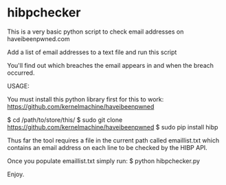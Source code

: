 # hibpchecker

This is a very basic python script to check email addresses on haveibeenpwned.com

Add a list of email addresses to a text file and run this script

You'll find out which breaches the email appears in and when the breach occurred.



USAGE:

You must install this python library first for this to work:
https://github.com/kernelmachine/haveibeenpwned

$ cd /path/to/store/this/
$ sudo git clone https://github.com/kernelmachine/haveibeenpwned
$ sudo pip install hibp


Thus far the tool requires a file in the current path called emaillist.txt which contains an email address on each line to be checked by the HIBP API.

Once you populate emaillist.txt simply run:
$ python hibpchecker.py

Enjoy.

